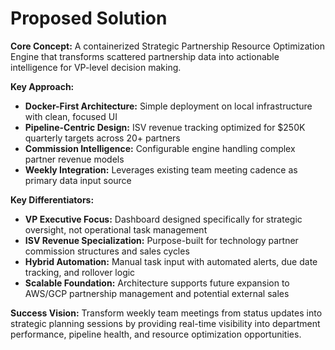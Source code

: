 # Proposed Solution

**Core Concept:** A containerized Strategic Partnership Resource Optimization Engine that transforms scattered partnership data into actionable intelligence for VP-level decision making.

**Key Approach:**
- **Docker-First Architecture:** Simple deployment on local infrastructure with clean, focused UI
- **Pipeline-Centric Design:** ISV revenue tracking optimized for $250K quarterly targets across 20+ partners
- **Commission Intelligence:** Configurable engine handling complex partner revenue models
- **Weekly Integration:** Leverages existing team meeting cadence as primary data input source

**Key Differentiators:**
- **VP Executive Focus:** Dashboard designed specifically for strategic oversight, not operational task management
- **ISV Revenue Specialization:** Purpose-built for technology partner commission structures and sales cycles
- **Hybrid Automation:** Manual task input with automated alerts, due date tracking, and rollover logic
- **Scalable Foundation:** Architecture supports future expansion to AWS/GCP partnership management and potential external sales

**Success Vision:** Transform weekly team meetings from status updates into strategic planning sessions by providing real-time visibility into department performance, pipeline health, and resource optimization opportunities.
